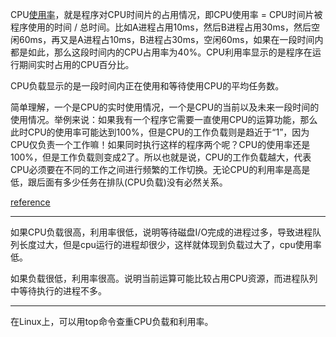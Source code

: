 CPU[使用率](https://www.zhihu.com/search?q=使用率&search_source=Entity&hybrid_search_source=Entity&hybrid_search_extra={"sourceType"%3A"article"%2C"sourceId"%3A"391447889"})，就是程序对CPU时间片的占用情况，即CPU使用率 = CPU时间片被程序使用的时间 / 总时间。比如A进程占用10ms，然后B进程占用30ms，然后空闲60ms，再又是A进程占10ms，B进程占30ms，空闲60ms，如果在一段时间内都是如此，那么这段时间内的CPU占用率为40%。CPU利用率显示的是程序在运行期间实时占用的CPU百分比。

CPU负载显示的是一段时间内正在使用和等待使用CPU的平均任务数。

简单理解，一个是CPU的实时使用情况，一个是CPU的当前以及未来一段时间的使用情况。举例来说：如果我有一个程序它需要一直使用CPU的运算功能，那么此时CPU的使用率可能达到100%，但是CPU的工作负载则是趋近于“1”，因为CPU仅负责一个工作嘛！如果同时执行这样的程序两个呢？CPU的使用率还是100%，但是工作负载则变成2了。所以也就是说，CPU的工作负载越大，代表CPU必须要在不同的工作之间进行频繁的工作切换。无论CPU的利用率是高是低，跟后面有多少任务在排队(CPU负载)没有必然关系。

[reference](https://zhuanlan.zhihu.com/p/391447889)

***

如果CPU负载很高，利用率很低，说明等待磁盘I/O完成的进程过多，导致进程队列长度过大，但是cpu运行的进程却很少，这样就体现到负载过大了，cpu使用率低。



 如果负载很低，利用率很高。说明当前运算可能比较占用CPU资源，而进程队列中等待执行的进程不多。

***

在Linux上，可以用top命令查重CPU负载和利用率。

